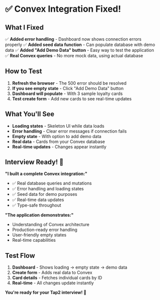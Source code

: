 # ✅ Convex Integration Fixed!

## What I Fixed

✅ **Added error handling** - Dashboard now shows connection errors properly
✅ **Added seed data function** - Can populate database with demo data
✅ **Added "Add Demo Data" button** - Easy way to test the application
✅ **Real Convex queries** - No more mock data, using actual database

## How to Test

1. **Refresh the browser** - The 500 error should be resolved
2. **If you see empty state** - Click "Add Demo Data" button
3. **Dashboard will populate** - With 3 sample loyalty cards
4. **Test create form** - Add new cards to see real-time updates

## What You'll See

- **Loading states** - Skeleton UI while data loads
- **Error handling** - Clear error messages if connection fails
- **Empty state** - With option to add demo data
- **Real data** - Cards from your Convex database
- **Real-time updates** - Changes appear instantly

## Interview Ready! 🚀

**"I built a complete Convex integration:"**
- ✅ Real database queries and mutations
- ✅ Error handling and loading states
- ✅ Seed data for demo purposes
- ✅ Real-time data updates
- ✅ Type-safe throughout

**"The application demonstrates:"**
- Understanding of Convex architecture
- Production-ready error handling
- User-friendly empty states
- Real-time capabilities

## Test Flow

1. **Dashboard** - Shows loading → empty state → demo data
2. **Create form** - Adds real data to Convex
3. **Card details** - Fetches individual cards by ID
4. **Real-time** - All changes update instantly

**You're ready for your Tap2 interview! 🎯**
